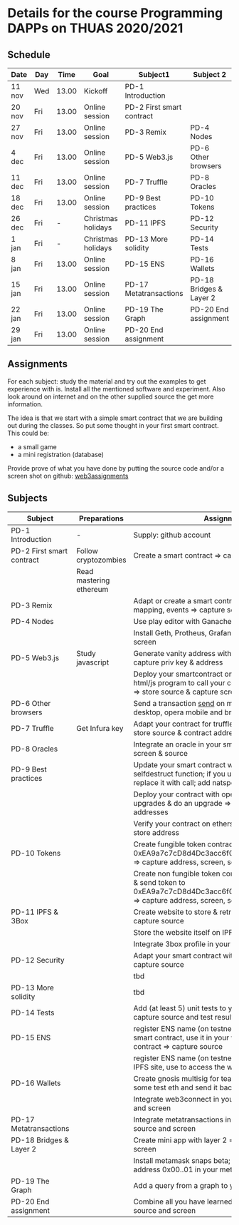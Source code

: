 


# Details for the course Programming DAPPs on THUAS 2020/2021

## Schedule

|Date   |Day |Time  |Goal                |  Subject1                | Subject 2
|---    |--- |----  | --                 | ---------                | -------------
|11 nov |Wed |13.00 | Kickoff            | PD-1 Introduction        |
|20 nov |Fri |13.00 | Online session     | PD-2 First smart contract  
|27 nov |Fri |13.00 | Online session     | PD-3 Remix               | PD-4 Nodes
|4 dec  |Fri |13.00 | Online session     | PD-5 Web3.js             | PD-6 Other browsers
|11 dec |Fri |13.00 | Online session     | PD-7 Truffle             | PD-8 Oracles
|18 dec |Fri |13.00 | Online session     | PD-9 Best practices      | PD-10 Tokens
|26 dec |Fri | -    | Christmas holidays | PD-11 IPFS               | PD-12 Security
|1 jan  |Fri | -    | Christmas holidays | PD-13 More solidity      | PD-14 Tests
|8 jan  |Fri |13.00 | Online session     | PD-15 ENS                | PD-16 Wallets
|15 jan |Fri |13.00 | Online session     | PD-17 Metatransactions   | PD-18 Bridges & Layer 2
|22 jan |Fri |13.00 | Online session     | PD-19 The Graph          | PD-20 End assignment
|29 jan |Fri |13.00 | Online session     | PD-20 End assignment

## Assignments

For each subject: study the material and try out the examples to get experience with is.
Install all the mentioned software and experiment.
Also look around on internet and on the other supplied source the get more information.

The idea is that we start with a simple smart contract that we are building out during the classes.
So put some thought in your first smart contract.
This could be:
- a small game
- a mini registration (database)


Provide prove of what you have done by putting the source code and/or a screen shot on github:
[web3assignments]

## Subjects

| Subject                    | Preparations            | Assignments
| ----------------------     | ------------            | -----------------
| PD-1 Introduction          | -                       | Supply: github account 
| PD-2 First smart contract  | Follow cryptozombies    | Create a smart contract => capture source
|                            | Read mastering ethereum |
| PD-3 Remix                 |                         | Adapt or create a smart contract with error handling, mapping, events => capture source
| PD-4 Nodes                 |                         | Use play editor with Ganache => capture screen
|                            |                         | Install Geth, Protheus, Grafana + dashboard => capture screen
| PD-5 Web3.js               | Study javascript        | Generate vanity address with >= 5 lead characters => capture priv key & address
|                            |                         | Deploy your smartcontract on testchain and make html/js program to call your contract + show log events => store source & capture screen
| PD-6 Other browsers        |                         | Send a transaction [send] on metamask mobile, opera desktop, opera mobile and brave
| PD-7 Truffle               | Get Infura key          | Adapt your contract for truffle & deploy on test chain => store source & contract addresses
| PD-8 Oracles               |                         | Integrate an oracle in your smart contract => capture screen & source
| PD-9 Best practices        |                         | Update your smart contract with: adda modifier; a selfdestruct function; if you use send or transfer, replace it with call; add natspec comments
|                            |                         | Deploy your contract with openzeppelin truffle-upgrades & do an upgrade => store source & contract addresses
|                            |                         | Verify your contract on etherscan => capture screen & store address
| PD-10 Tokens               |                         | Create fungible token contract & send tokens to 0xEA9a7c7cD8d4Dc3acc6f0AaEc1506C8D6041a1c5 => capture address, screen, source
|                            |                         | Create non fungible token contract & show on opensea & send token to 0xEA9a7c7cD8d4Dc3acc6f0AaEc1506C8D6041a1c5 => capture address, screen, source
| PD-11 IPFS & 3Box          |                         | Create website to store & retrieve images on IPFS => capture source
|                            |                         | Store the website itself on IPFS => capture cid
|                            |                         | Integrate 3box profile in your app => capture source
| PD-12 Security             |                         | Adapt your smart contract with access control => capture source
|                            |                         | tbd
| PD-13 More solidity        |                         | tbd
| PD-14 Tests                |                         | Add (at least 5) unit tests to your smart contract => capture source and test results
| PD-15 ENS                  |                         | register ENS name (on testnetwork), connect it to your smart contract, use it in your website to address the contract => capture source
|                            |                         | register ENS name (on testnetwork), connect it to your IPFS site, use to access the website. => capture screen
| PD-16 Wallets              |                         | Create gnosis multisig for teams (on rinkeby), send some test eth and send it back. => capture screen
|                            |                         | Integrate web3connect in your app => capture source and screen
| PD-17 Metatransactions     |                         | Integrate metatransactions in your app => capture source and screen
| PD-18 Bridges & Layer 2    |                         | Create mini app with layer 2 => capture source and screen
|                            |                         | Install metamask snaps beta; adapt example to get address 0x00..01 in  your metamask => capture screen
| PD-19 The Graph            |                         | Add a query from a graph to your app
| PD-20 End assignment       |                         | Combine all you have learned into one app => capture source and screen


[send]: https://web3examples.com/ethereum/web3js_browser/sendtransaction.html


[web3assignments]:  https://github.com/web3assignments









